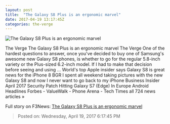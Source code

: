 ```yaml
---
layout: post
title:  "The Galaxy S8 Plus is an ergonomic marvel"
date: 2017-04-19 13:17:45Z
categories: the-verge
---
```


![The Galaxy S8 Plus is an ergonomic marvel](https://cdn0.vox-cdn.com/thumbor/jjpld5K118g74p2nHN7_lb8b3ng=/0x85:2040x1233/1600x900/cdn0.vox-cdn.com/uploads/chorus_image/image/54336473/vsavov_170419_1624_0001_2.0.jpg)

The Verge The Galaxy S8 Plus is an ergonomic marvel The Verge One of the hardest questions to answer, once you've decided to buy one of Samsung's awesome new Galaxy S8 phones, is whether to go for the regular 5.8-inch variety or the Plus-sized 6.2-inch model. If I had to make that decision before seeing and using ... World's top Apple insider says Galaxy S8 is great news for the iPhone 8 BGR I spent all weekend taking pictures with the new Galaxy S8 and now I never want to go back to my iPhone Business Insider April 2017 Security Patch Hitting Galaxy S7 (Edge) In Europe Android Headlines Forbes - ValueWalk - Phone Arena - Tech Times all 724 news articles »


Full story on F3News: [The Galaxy S8 Plus is an ergonomic marvel](http://www.f3nws.com/n/cpQrWC)

> Posted on: Wednesday, April 19, 2017 6:17:45 PM
